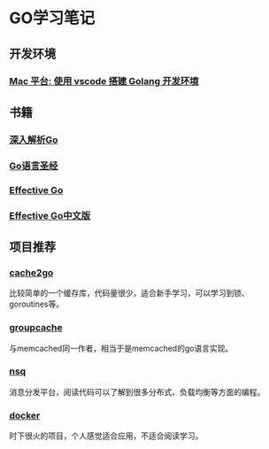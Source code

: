 # GO学习笔记

## 开发环境
### [Mac 平台: 使用 vscode 搭建 Golang 开发环境](http://www.selfrebuild.net/2016/11/15/mac-osx-use-vscode-config-golang-env/)

## 书籍
### [深入解析Go](https://tiancaiamao.gitbooks.io/go-internals/content/zh/)
### [Go语言圣经](http://books.studygolang.com/gopl-zh/)
### [Effective Go](https://golang.org/doc/effective_go.html)
### [Effective Go中文版](https://bingohuang.gitbooks.io/effective-go-zh-en/content/)

## 项目推荐
### [cache2go](https://github.com/muesli/cache2go) 
比较简单的一个缓存库，代码量很少，适合新手学习，可以学习到锁、goroutines等。
### [groupcache](https://github.com/golang/groupcache) 
与memcached同一作者，相当于是memcached的go语言实现。
### [nsq](https://github.com/bitly/nsq) 
消息分发平台，阅读代码可以了解到很多分布式、负载均衡等方面的编程。
### [docker](https://github.com/docker/docker) 
时下很火的项目，个人感觉适合应用，不适合阅读学习。